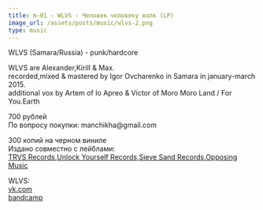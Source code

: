 ```yaml
---
title: m-01 - WLVS - Человек человеку волк (LP)
image_url: /assets/posts/music/wlvs-2.png
type: music
---
```

<p>WLVS (Samara/Russia) - punk/hardcore </p>
<p>WLVS are Alexander,Kirill & Max. <br>
recorded,mixed & mastered by Igor Ovcharenko in Samara in january-march 2015. <br>
additional vox by Artem of Io Apreo & Victor of Moro Moro Land / For You.Earth</p>
<p>700 рублей<br>
По вопросу покупки: manchikha@gmail.com</p>

300 копий на черном виниле<br>
Издано совместно с лейблами:<br>
<a href="http://trvsrecords.ru/">TRVS Records</a>,<a href="https://vk.com/unlockyourself">Unlock Yourself Records</a>,<a href="https://sieveandsandrecords.bandcamp.com/">Sieve Sand Records</a>,<a href="https://opposingmusic.bandcamp.com/">Opposing Music</a>
<p>WLVS:<br>
<a href="https://vk.com/wlvsband">vk.com</a> <br>
<a href="https://wlvs.bandcamp.com/">bandcamp</a></p>



